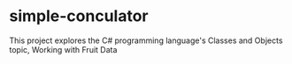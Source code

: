 # simple-conculator
This project explores the C# programming language's Classes and Objects topic, Working with Fruit Data
